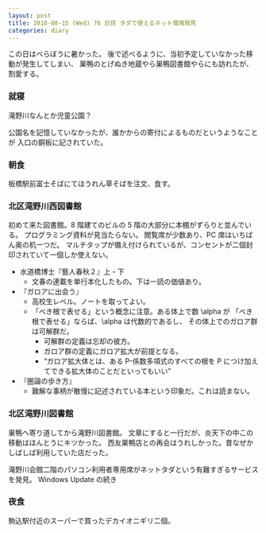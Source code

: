 ```yaml
---
layout: post
title: 2018-08-15 (Wed) 76 日目 タダで使えるネット環境発見
categories: diary
---
```


この日はべらぼうに暑かった。
後で述べるように、当初予定していなかった移動が発生してしまい、
巣鴨のとげぬき地蔵やら巣鴨図書館やらにも訪れたが、割愛する。

### 就寝

滝野川なんとか児童公園？

公園名を記憶していなかったが、誰かからの寄付によるものだというようなことが
入口の銅板に記されていた。

### 朝食

板橋駅前富士そばにてほうれん草そばを注文、食す。

### 北区滝野川西図書館

初めて来た図書館。8 階建てのビルの 5 階の大部分に本棚がずらりと並んでいる。
プログラミング資料が見当たらない。
閲覧席が少数あり、PC 席はいちばん奥の机一つだ。
マルチタップが備え付けられているが、コンセントが二個封印されていて一個しか使えない。

* 水道橋博士『藝人春秋２』上・下
  * 文春の連載を単行本化したもの。下は一読の価値あり。
* 『ガロアに出会う』
  * 高校生レベル。ノートを取ってよい。
  * 「べき根で表せる」という概念に注意。ある体上で数 \alpha が
    「べき根で表せる」ならば、\alpha は代数的であるし、
    その体上でのガロア群は可解群だ。
    * 可解群の定義は忘却の彼方。
    * ガロア群の定義にガロア拡大が前提となる。
    * <q>ガロア拡大体とは、ある P-係数多項式のすべての根を
      P につけ加えてできる拡大体のことだといってもいい</q>
* 『圏論の歩き方』
  * 難解な事柄が散慢に記述されている本という印象だ。これは読まない。

### 北区滝野川図書館

巣鴨へ寄り道してから滝野川図書館。
文章にすると一行だが、炎天下の中この移動はほんとうにキツかった。
西友巣鴨店との再会はうれしかった。昔なぜかしばしば利用していた店だった。

滝野川会館二階のパソコン利用者専用席がネットタダという有難すぎるサービスを発見。
Windows Update の続き

### 夜食

駒込駅付近のスーパーで買ったデカイオニギリ二個。
